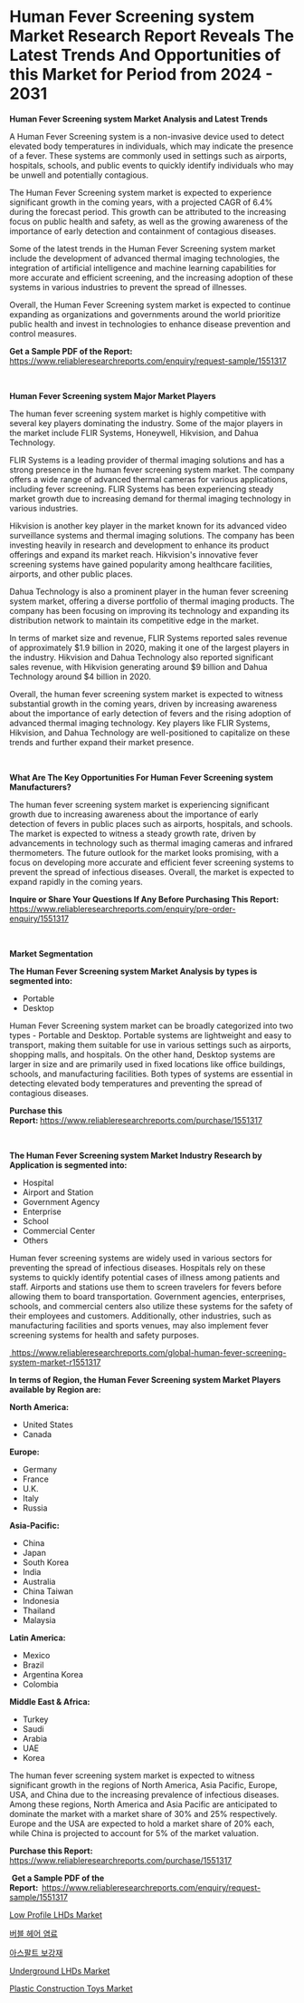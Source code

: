 <p><h1>Human Fever Screening system Market Research Report Reveals The Latest Trends And Opportunities of this Market for Period from 2024 - 2031</h1></p><p><strong>Human Fever Screening system Market Analysis and Latest Trends</strong></p>
<p><p>A Human Fever Screening system is a non-invasive device used to detect elevated body temperatures in individuals, which may indicate the presence of a fever. These systems are commonly used in settings such as airports, hospitals, schools, and public events to quickly identify individuals who may be unwell and potentially contagious.</p><p>The Human Fever Screening system market is expected to experience significant growth in the coming years, with a projected CAGR of 6.4% during the forecast period. This growth can be attributed to the increasing focus on public health and safety, as well as the growing awareness of the importance of early detection and containment of contagious diseases.</p><p>Some of the latest trends in the Human Fever Screening system market include the development of advanced thermal imaging technologies, the integration of artificial intelligence and machine learning capabilities for more accurate and efficient screening, and the increasing adoption of these systems in various industries to prevent the spread of illnesses.</p><p>Overall, the Human Fever Screening system market is expected to continue expanding as organizations and governments around the world prioritize public health and invest in technologies to enhance disease prevention and control measures.</p></p>
<p><strong>Get a Sample PDF of the Report:&nbsp;</strong> <a href="https://www.reliableresearchreports.com/enquiry/request-sample/1551317">https://www.reliableresearchreports.com/enquiry/request-sample/1551317</a></p>
<p>&nbsp;</p>
<p><strong>Human Fever Screening system Major Market Players</strong></p>
<p><p>The human fever screening system market is highly competitive with several key players dominating the industry. Some of the major players in the market include FLIR Systems, Honeywell, Hikvision, and Dahua Technology. </p><p>FLIR Systems is a leading provider of thermal imaging solutions and has a strong presence in the human fever screening system market. The company offers a wide range of advanced thermal cameras for various applications, including fever screening. FLIR Systems has been experiencing steady market growth due to increasing demand for thermal imaging technology in various industries.</p><p>Hikvision is another key player in the market known for its advanced video surveillance systems and thermal imaging solutions. The company has been investing heavily in research and development to enhance its product offerings and expand its market reach. Hikvision's innovative fever screening systems have gained popularity among healthcare facilities, airports, and other public places.</p><p>Dahua Technology is also a prominent player in the human fever screening system market, offering a diverse portfolio of thermal imaging products. The company has been focusing on improving its technology and expanding its distribution network to maintain its competitive edge in the market.</p><p>In terms of market size and revenue, FLIR Systems reported sales revenue of approximately $1.9 billion in 2020, making it one of the largest players in the industry. Hikvision and Dahua Technology also reported significant sales revenue, with Hikvision generating around $9 billion and Dahua Technology around $4 billion in 2020.</p><p>Overall, the human fever screening system market is expected to witness substantial growth in the coming years, driven by increasing awareness about the importance of early detection of fevers and the rising adoption of advanced thermal imaging technology. Key players like FLIR Systems, Hikvision, and Dahua Technology are well-positioned to capitalize on these trends and further expand their market presence.</p></p>
<p>&nbsp;</p>
<p><strong>What Are The Key Opportunities For Human Fever Screening system Manufacturers?</strong></p>
<p><p>The human fever screening system market is experiencing significant growth due to increasing awareness about the importance of early detection of fevers in public places such as airports, hospitals, and schools. The market is expected to witness a steady growth rate, driven by advancements in technology such as thermal imaging cameras and infrared thermometers. The future outlook for the market looks promising, with a focus on developing more accurate and efficient fever screening systems to prevent the spread of infectious diseases. Overall, the market is expected to expand rapidly in the coming years.</p></p>
<p><strong>Inquire or Share Your Questions If Any Before Purchasing This Report:</strong> <a href="https://www.reliableresearchreports.com/enquiry/pre-order-enquiry/1551317">https://www.reliableresearchreports.com/enquiry/pre-order-enquiry/1551317</a></p>
<p>&nbsp;</p>
<p><strong>Market Segmentation</strong></p>
<p><strong>The Human Fever Screening system Market Analysis by types is segmented into:</strong></p>
<p><ul><li>Portable</li><li>Desktop</li></ul></p>
<p><p>Human Fever Screening system market can be broadly categorized into two types - Portable and Desktop. Portable systems are lightweight and easy to transport, making them suitable for use in various settings such as airports, shopping malls, and hospitals. On the other hand, Desktop systems are larger in size and are primarily used in fixed locations like office buildings, schools, and manufacturing facilities. Both types of systems are essential in detecting elevated body temperatures and preventing the spread of contagious diseases.</p></p>
<p><strong>Purchase this Report:&nbsp;</strong><a href="https://www.reliableresearchreports.com/purchase/1551317">https://www.reliableresearchreports.com/purchase/1551317</a></p>
<p>&nbsp;</p>
<p><strong>The Human Fever Screening system Market Industry Research by Application is segmented into:</strong></p>
<p><ul><li>Hospital</li><li>Airport and Station</li><li>Government Agency</li><li>Enterprise</li><li>School</li><li>Commercial Center</li><li>Others</li></ul></p>
<p><p>Human fever screening systems are widely used in various sectors for preventing the spread of infectious diseases. Hospitals rely on these systems to quickly identify potential cases of illness among patients and staff. Airports and stations use them to screen travelers for fevers before allowing them to board transportation. Government agencies, enterprises, schools, and commercial centers also utilize these systems for the safety of their employees and customers. Additionally, other industries, such as manufacturing facilities and sports venues, may also implement fever screening systems for health and safety purposes.</p></p>
<p><a href="https://www.reliableresearchreports.com/global-human-fever-screening-system-market-r1551317">&nbsp;https://www.reliableresearchreports.com/global-human-fever-screening-system-market-r1551317</a></p>
<p><strong>In terms of Region, the Human Fever Screening system Market Players available by Region are:</strong></p>
<p>
    <p> <strong> North America: </strong>
        <ul>
            <li>United States</li>
            <li>Canada</li>
        </ul>
        </p> 
    <p> <strong> Europe: </strong>
        <ul>
            <li>Germany</li>
            <li>France</li>
            <li>U.K.</li>
            <li>Italy</li>
            <li>Russia</li>
        </ul>
        </p> 
    <p> <strong> Asia-Pacific: </strong>
        <ul>
            <li>China</li>
            <li>Japan</li>
            <li>South Korea</li>
            <li>India</li>
            <li>Australia</li>
            <li>China Taiwan</li>
            <li>Indonesia</li>
            <li>Thailand</li>
            <li>Malaysia</li>
        </ul>
        </p> 
    <p> <strong> Latin America: </strong>
        <ul>
            <li>Mexico</li>
            <li>Brazil</li>
            <li>Argentina Korea</li>
            <li>Colombia</li>
        </ul>
        </p> 
    <p> <strong> Middle East & Africa: </strong>
        <ul>
            <li>Turkey</li>
            <li>Saudi</li>
            <li>Arabia</li>
            <li>UAE</li>
            <li>Korea</li>
        </ul>
    </p>
    </p>
<p><p>The human fever screening system market is expected to witness significant growth in the regions of North America, Asia Pacific, Europe, USA, and China due to the increasing prevalence of infectious diseases. Among these regions, North America and Asia Pacific are anticipated to dominate the market with a market share of 30% and 25% respectively. Europe and the USA are expected to hold a market share of 20% each, while China is projected to account for 5% of the market valuation.</p></p>
<p><strong>Purchase this Report: </strong><a href="https://www.reliableresearchreports.com/purchase/1551317">https://www.reliableresearchreports.com/purchase/1551317</a></p>
<p>&nbsp;<strong>Get a Sample PDF of the Report:&nbsp;&nbsp;</strong><a href="https://www.reliableresearchreports.com/enquiry/request-sample/1551317">https://www.reliableresearchreports.com/enquiry/request-sample/1551317</a></p>
<p><strong></strong></p>
<p><p><a href="https://github.com/Hazelklievgspy6vdcsmu106w/Market-Research-Report-List-3/blob/main/low-profile-lhds-market.md">Low Profile LHDs Market</a></p><p><a href="https://github.com/msujons1512/Market-Research-Report-List-2/blob/main/920042069494.md">버블 헤어 염료</a></p><p><a href="https://github.com/amuji413411/Market-Research-Report-List-2/blob/main/731029469495.md">아스팔트 보강재</a></p><p><a href="https://github.com/lubmix/Market-Research-Report-List-4/blob/main/underground-lhds-market.md">Underground LHDs Market</a></p><p><a href="https://medium.com/@rasauncoleman1/global-plastic-construction-toys-market-analysis-trends-forecasts-and-growth-opportunities-2024-ce9b619fa64d">Plastic Construction Toys Market</a></p></p>
